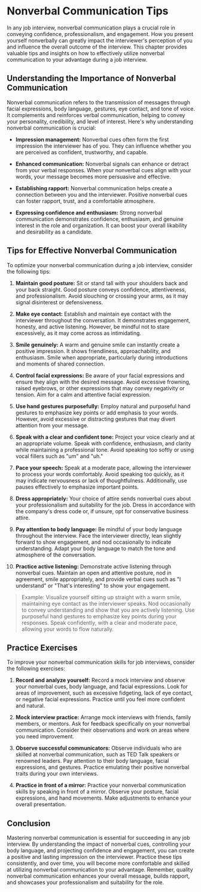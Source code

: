 Nonverbal Communication Tips
=====================================

In any job interview, nonverbal communication plays a crucial role in conveying confidence, professionalism, and engagement. How you present yourself nonverbally can greatly impact the interviewer's perception of you and influence the overall outcome of the interview. This chapter provides valuable tips and insights on how to effectively utilize nonverbal communication to your advantage during a job interview.

Understanding the Importance of Nonverbal Communication
-------------------------------------------------------

Nonverbal communication refers to the transmission of messages through facial expressions, body language, gestures, eye contact, and tone of voice. It complements and reinforces verbal communication, helping to convey your personality, credibility, and level of interest. Here's why understanding nonverbal communication is crucial:

* **Impression management:** Nonverbal cues often form the first impression the interviewer has of you. They can influence whether you are perceived as confident, trustworthy, and capable.

* **Enhanced communication:** Nonverbal signals can enhance or detract from your verbal responses. When your nonverbal cues align with your words, your message becomes more persuasive and effective.

* **Establishing rapport:** Nonverbal communication helps create a connection between you and the interviewer. Positive nonverbal cues can foster rapport, trust, and a comfortable atmosphere.

* **Expressing confidence and enthusiasm:** Strong nonverbal communication demonstrates confidence, enthusiasm, and genuine interest in the role and organization. It can boost your overall likability and desirability as a candidate.

Tips for Effective Nonverbal Communication
------------------------------------------

To optimize your nonverbal communication during a job interview, consider the following tips:

1. **Maintain good posture:** Sit or stand tall with your shoulders back and your back straight. Good posture conveys confidence, attentiveness, and professionalism. Avoid slouching or crossing your arms, as it may signal disinterest or defensiveness.

2. **Make eye contact:** Establish and maintain eye contact with the interviewer throughout the conversation. It demonstrates engagement, honesty, and active listening. However, be mindful not to stare excessively, as it may come across as intimidating.

3. **Smile genuinely:** A warm and genuine smile can instantly create a positive impression. It shows friendliness, approachability, and enthusiasm. Smile when appropriate, particularly during introductions and moments of shared connection.

4. **Control facial expressions:** Be aware of your facial expressions and ensure they align with the desired message. Avoid excessive frowning, raised eyebrows, or other expressions that may convey negativity or tension. Aim for a calm and attentive facial expression.

5. **Use hand gestures purposefully:** Employ natural and purposeful hand gestures to emphasize key points or add emphasis to your words. However, avoid excessive or distracting gestures that may divert attention from your message.

6. **Speak with a clear and confident tone:** Project your voice clearly and at an appropriate volume. Speak with confidence, enthusiasm, and clarity while maintaining a professional tone. Avoid speaking too softly or using vocal fillers such as "um" and "uh."

7. **Pace your speech:** Speak at a moderate pace, allowing the interviewer to process your words comfortably. Avoid speaking too quickly, as it may indicate nervousness or lack of thoughtfulness. Additionally, use pauses effectively to emphasize important points.

8. **Dress appropriately:** Your choice of attire sends nonverbal cues about your professionalism and suitability for the job. Dress in accordance with the company's dress code or, if unsure, opt for conservative business attire.

9. **Pay attention to body language:** Be mindful of your body language throughout the interview. Face the interviewer directly, lean slightly forward to show engagement, and nod occasionally to indicate understanding. Adapt your body language to match the tone and atmosphere of the conversation.

10. **Practice active listening:** Demonstrate active listening through nonverbal cues. Maintain an open and attentive posture, nod in agreement, smile appropriately, and provide verbal cues such as "I understand" or "That's interesting" to show your engagement.

> Example: Visualize yourself sitting up straight with a warm smile, maintaining eye contact as the interviewer speaks. Nod occasionally to convey understanding and show that you are actively listening. Use purposeful hand gestures to emphasize key points during your responses. Speak confidently, with a clear and moderate pace, allowing your words to flow naturally.

Practice Exercises
------------------

To improve your nonverbal communication skills for job interviews, consider the following exercises:

1. **Record and analyze yourself:** Record a mock interview and observe your nonverbal cues, body language, and facial expressions. Look for areas of improvement, such as excessive fidgeting, lack of eye contact, or negative facial expressions. Practice until you feel more confident and natural.

2. **Mock interview practice:** Arrange mock interviews with friends, family members, or mentors. Ask for feedback specifically on your nonverbal communication. Consider their observations and work on areas where you need improvement.

3. **Observe successful communicators:** Observe individuals who are skilled at nonverbal communication, such as TED Talk speakers or renowned leaders. Pay attention to their body language, facial expressions, and gestures. Practice emulating their positive nonverbal traits during your own interviews.

4. **Practice in front of a mirror:** Practice your nonverbal communication skills by speaking in front of a mirror. Observe your posture, facial expressions, and hand movements. Make adjustments to enhance your overall presentation.

Conclusion
----------

Mastering nonverbal communication is essential for succeeding in any job interview. By understanding the impact of nonverbal cues, controlling your body language, and projecting confidence and engagement, you can create a positive and lasting impression on the interviewer. Practice these tips consistently, and over time, you will become more comfortable and skilled at utilizing nonverbal communication to your advantage. Remember, quality nonverbal communication enhances your overall message, builds rapport, and showcases your professionalism and suitability for the role.
